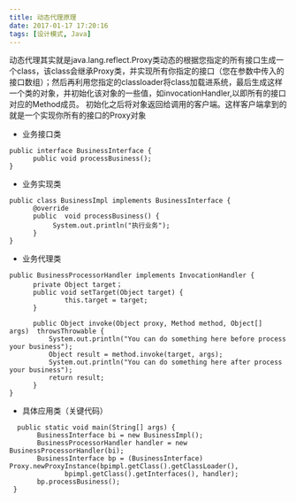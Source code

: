 ```yaml
---
title: 动态代理原理
date: 2017-01-17 17:20:16
tags: [设计模式, Java]
---
```

动态代理其实就是java.lang.reflect.Proxy类动态的根据您指定的所有接口生成一个class，该class会继承Proxy类，并实现所有你指定的接口（您在参数中传入的接口数组）；然后再利用您指定的classloader将class加载进系统，最后生成这样一个类的对象，并初始化该对象的一些值，如invocationHandler,以即所有的接口对应的Method成员。 初始化之后将对象返回给调用的客户端。这样客户端拿到的就是一个实现你所有的接口的Proxy对象

<!-- more -->

- 业务接口类
```
public interface BusinessInterface {
      public void processBusiness();
}
```

- 业务实现类
```
public class BusinessImpl implements BusinessInterface {
      @override
      public  void processBusiness() {
           System.out.println("执行业务");
      }
}
```


- 业务代理类
```
public BusinessProcessorHandler implements InvocationHandler {
      private Object target；
      public void setTarget(Object target) {
              this.target = target;
      }

      public Object invoke(Object proxy, Method method, Object[] args)  throwsThrowable { 
          System.out.println("You can do something here before process your business"); 
          Object result = method.invoke(target, args); 
          System.out.println("You can do something here after process your business"); 
          return result; 
      }
}
```

- 具体应用类（关键代码）
```
  public static void main(String[] args) { 
       BusinessInterface bi = new BusinessImpl();      
       BusinessProcessorHandler handler = new BusinessProcessorHandler(bi); 
       BusinessInterface bp = (BusinessInterface) Proxy.newProxyInstance(bpimpl.getClass().getClassLoader(),
              bpimpl.getClass().getInterfaces(), handler); 
       bp.processBusiness();
 }
```
